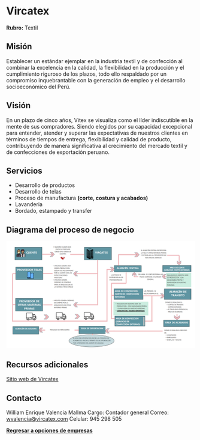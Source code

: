# Vircatex
**Rubro:** Textil

## Misión
Establecer un estándar ejemplar en la industria textil y de confección al combinar la excelencia en la calidad, la flexibilidad en la producción y el cumplimiento riguroso de los plazos, todo ello respaldado por un compromiso inquebrantable con la generación de empleo y el desarrollo socioeconómico del Perú.

## Visión
En un plazo de cinco años, Vitex se visualiza como el líder indiscutible en la mente de sus compradores. Siendo elegidos por su capacidad excepcional para entender, atender y superar las expectativas de nuestros clientes en términos de tiempos de entrega, flexibilidad y calidad de producto, contribuyendo de manera significativa al crecimiento del mercado textil y de confecciones de exportación peruano.

## Servicios
- Desarrollo de productos
- Desarrollo de telas
- Proceso de manufactura **(corte, costura y acabados)**
- Lavanderia
- Bordado, estampado y transfer

## Diagrama del proceso de negocio
![Proceso de negocio](Proceso%20de%20negocio-Vircatex.png)

## Recursos adicionales
[Sitio web de Vircatex](https://vircatex.com)

## Contacto
William Enrique Valencia Mallma
Cargo: Contador general
Correo: wvalencia@vircatex.com
Celular: 945 298 505

**[Regresar a opciones de empresas](..\empresas.md)**